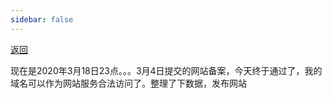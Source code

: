 ```yaml
---
sidebar: false
---
```


[返回](../)


现在是2020年3月18日23点。。。3月4日提交的网站备案，今天终于通过了，我的域名可以作为网站服务合法访问了。整理了下数据，发布网站
